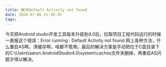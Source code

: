 ```yaml
---
title: 解决Default Activity not found
date: 2020-07-06 21:36:35
tags:
---
```


今天把Android studio开发工具版本升级到4.0后，拉取项目工程代码运行的时候一直报这个错误：Error running :
Default Activity not found
网上各种方法，什么重启AS啊，清缓存啊，啥都不管用。最后的解决方案是手动把位于C盘目录下的C:\Users\aaron\.AndroidStudio4.0\system\caches文件夹删掉，再重启AS问题才得以解决。
